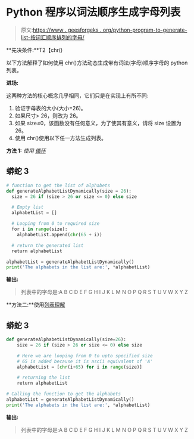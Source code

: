 # Python 程序以词法顺序生成字母列表

> 原文:[https://www . geesforgeks . org/python-program-to-generate-list-按词汇顺序排列的字母/](https://www.geeksforgeeks.org/python-program-to-generate-a-list-of-alphabets-in-lexical-order/)

**先决条件:**T2【chr()

以下方法解释了如何使用 chr()方法动态生成带有词法(字母)顺序字母的 python 列表。

**进场:**

这两种方法的核心概念几乎相同，它们只是在实现上有所不同:

1.  验证字母表的大小(大小=26)。
2.  如果尺寸> 26，则改为 26。
3.  如果 size≤0，该函数没有任何意义，为了使其有意义，请将 size 设置为 26。
4.  使用 chr()使用以下任一方法生成列表。

**方法 1:** *使用* [*循环*](https://www.geeksforgeeks.org/loops-in-python/)

## 蟒蛇 3

```py
# function to get the list of alphabets
def generateAlphabetListDynamically(size = 26):
  size = 26 if (size > 26 or size <= 0) else size

  # Empty list 
  alphabetList = []

  # Looping from 0 to required size 
  for i in range(size):
    alphabetList.append(chr(65 + i))

  # return the generated list
  return alphabetList

alphabetList = generateAlphabetListDynamically()
print('The alphabets in the list are:', *alphabetList)
```

**输出:**

> 列表中的字母是:A B C D E F G H I J K L M N O P Q R S T U V W X Y Z

**方法二:**使用[列表理解](https://www.geeksforgeeks.org/comprehensions-in-python/)

## 蟒蛇 3

```py
def generateAlphabetListDynamically(size=26):
    size = 26 if (size > 26 or size <= 0) else size

    # Here we are looping from 0 to upto specified size
    # 65 is added because it is ascii equivalent of 'A'
    alphabetList = [chr(i+65) for i in range(size)]

    # returning the list
    return alphabetList

# Calling the function to get the alphabets
alphabetList = generateAlphabetListDynamically()
print('The alphabets in the list are:', *alphabetList)
```

**输出:**

> 列表中的字母是:A B C D E F G H I J K L M N O P Q R S T U V W X Y Z